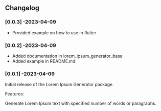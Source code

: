 ## Changelog

### [0.0.3] -2023-04-09

- Provided example on how to use in flutter

### [0.0.2] -2023-04-09

- Added documentation in lorem_ipsum_generator_base
- Added example in README.md

### [0.0.1] -2023-04-09

Initial release of the Lorem Ipsum Generator package.

Features:

Generate Lorem Ipsum text with specified number of words or paragraphs.
